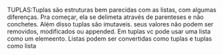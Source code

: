 TUPLAS:Tuplas são estruturas bem parecidas com as listas, com algumas diferenças. Pra começar, ela se delimeta através de parenteses e não conchetes. Além disso tuplas são imutaveis. seus valores não podem ser removidos, modificados ou appended. Em tuplas vc pode usar  uma lista como um elemeento. Listas podem ser convertidas como tuplas e tuplas como lista